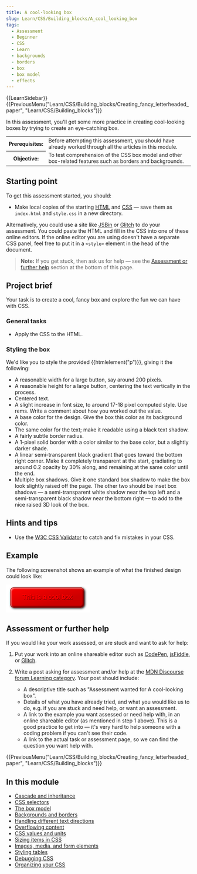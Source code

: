 ```yaml
---
title: A cool-looking box
slug: Learn/CSS/Building_blocks/A_cool_looking_box
tags:
  - Assessment
  - Beginner
  - CSS
  - Learn
  - backgrounds
  - borders
  - box
  - box model
  - effects
---
```

{{LearnSidebar}}
{{PreviousMenu("Learn/CSS/Building_blocks/Creating_fancy_letterheaded_paper", "Learn/CSS/Building_blocks")}}

In this assessment, you'll get some more practice in creating cool-looking boxes by trying to create an eye-catching box.

<table>
  <tbody>
    <tr>
      <th scope="row">Prerequisites:</th>
      <td>
        Before attempting this assessment, you should have already worked
        through all the articles in this module.
      </td>
    </tr>
    <tr>
      <th scope="row">Objective:</th>
      <td>
        To test comprehension of the CSS box model and other box-related
        features such as borders and backgrounds.
      </td>
    </tr>
  </tbody>
</table>

## Starting point

To get this assessment started, you should:

- Make local copies of the starting [HTML](https://github.com/mdn/learning-area/blob/main/css/styling-boxes/cool-information-box-start/index.html) and [CSS](https://github.com/mdn/learning-area/blob/main/css/styling-boxes/cool-information-box-start/style.css) — save them as `index.html` and `style.css` in a new directory.

Alternatively, you could use a site like [JSBin](https://jsbin.com/) or [Glitch](https://glitch.com/) to do your assessment. You could paste the HTML and fill in the CSS into one of these online editors. If the online editor you are using doesn't have a separate CSS panel, feel free to put it in a `<style>` element in the head of the document.

> **Note:** If you get stuck, then ask us for help — see the [Assessment or further help](#assessment_or_further_help) section at the bottom of this page.

## Project brief

Your task is to create a cool, fancy box and explore the fun we can have with CSS.

### General tasks

- Apply the CSS to the HTML.

### Styling the box

We'd like you to style the provided {{htmlelement("p")}}, giving it the following:

- A reasonable width for a large button, say around 200 pixels.
- A reasonable height for a large button, centering the text vertically in the process.
- Centered text.
- A slight increase in font size, to around 17-18 pixel computed style. Use rems. Write a comment about how you worked out the value.
- A base color for the design. Give the box this color as its background color.
- The same color for the text; make it readable using a black text shadow.
- A fairly subtle border radius.
- A 1-pixel solid border with a color similar to the base color, but a slightly darker shade.
- A linear semi-transparent black gradient that goes toward the bottom right corner. Make it completely transparent at the start, gradiating to around 0.2 opacity by 30% along, and remaining at the same color until the end.
- Multiple box shadows. Give it one standard box shadow to make the box look slightly raised off the page. The other two should be inset box shadows — a semi-transparent white shadow near the top left and a semi-transparent black shadow near the bottom right — to add to the nice raised 3D look of the box.

## Hints and tips

- Use the [W3C CSS Validator](https://jigsaw.w3.org/css-validator/) to catch and fix mistakes in your CSS.

## Example

The following screenshot shows an example of what the finished design could look like:

![](fancy-box.png)

## Assessment or further help

If you would like your work assessed, or are stuck and want to ask for help:

1. Put your work into an online shareable editor such as [CodePen](https://codepen.io/), [jsFiddle](https://jsfiddle.net/), or [Glitch](https://glitch.com/).
2. Write a post asking for assessment and/or help at the [MDN Discourse forum Learning category](https://discourse.mozilla.org/c/mdn/learn). Your post should include:

    - A descriptive title such as "Assessment wanted for A cool-looking box".
    - Details of what you have already tried, and what you would like us to do, e.g. if you are stuck and need help, or want an assessment.
    - A link to the example you want assessed or need help with, in an online shareable editor (as mentioned in step 1 above). This is a good practice to get into — it's very hard to help someone with a coding problem if you can't see their code.
    - A link to the actual task or assessment page, so we can find the question you want help with.

{{PreviousMenu("Learn/CSS/Building_blocks/Creating_fancy_letterheaded_paper", "Learn/CSS/Building_blocks")}}

## In this module

- [Cascade and inheritance](/en-US/docs/Learn/CSS/Building_blocks/Cascade_and_inheritance)
- [CSS selectors](/en-US/docs/Learn/CSS/Building_blocks/Selectors)
- [The box model](/en-US/docs/Learn/CSS/Building_blocks/The_box_model)
- [Backgrounds and borders](/en-US/docs/Learn/CSS/Building_blocks/Backgrounds_and_borders)
- [Handling different text directions](/en-US/docs/Learn/CSS/Building_blocks/Handling_different_text_directions)
- [Overflowing content](/en-US/docs/Learn/CSS/Building_blocks/Overflowing_content)
- [CSS values and units](/en-US/docs/Learn/CSS/Building_blocks/Values_and_units)
- [Sizing items in CSS](/en-US/docs/Learn/CSS/Building_blocks/Sizing_items_in_CSS)
- [Images, media, and form elements](/en-US/docs/Learn/CSS/Building_blocks/Images_media_form_elements)
- [Styling tables](/en-US/docs/Learn/CSS/Building_blocks/Styling_tables)
- [Debugging CSS](/en-US/docs/Learn/CSS/Building_blocks/Debugging_CSS)
- [Organizing your CSS](https://developer.mozilla.org/en-US/docs/Learn/CSS/Building_blocks/Organizing)
